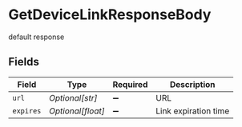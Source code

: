 # GetDeviceLinkResponseBody

default response


## Fields

| Field                | Type                 | Required             | Description          |
| -------------------- | -------------------- | -------------------- | -------------------- |
| `url`                | *Optional[str]*      | :heavy_minus_sign:   | URL                  |
| `expires`            | *Optional[float]*    | :heavy_minus_sign:   | Link expiration time |